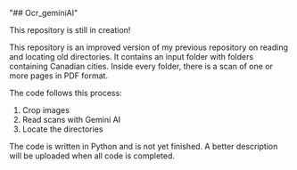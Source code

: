 "## Ocr_geminiAI"  

This repository is still in creation!


This repository is an improved version of my previous repository on reading and locating old directories. 
It contains an input folder with folders containing Canadian cities. Inside every folder, there is a scan of one or more pages in PDF format.

The code follows this process:
1. Crop images
2. Read scans with Gemini AI
3. Locate the directories

The code is written in Python and is not yet finished. A better description will be uploaded when all code is completed. 

